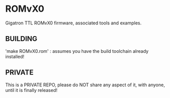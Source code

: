 # ROMvX0
Gigatron TTL ROMvX0 firmware, associated tools and examples.


## BUILDING
'make ROMvX0.rom' : assumes you have the build toolchain already installed!


## PRIVATE
This is a PRIVATE REPO, please do NOT share any aspect of it, with anyone, until it is finally released!

